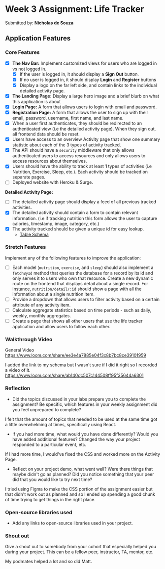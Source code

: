 # Week 3 Assignment: Life Tracker

Submitted by: **Nicholas de Souza**

## Application Features

### Core Features

- [x] **The Nav Bar:** Implement customized views for users who are logged in vs not logged in.
  - [x] If the user is logged in, it should display a **Sign Out** button. 
  - [x] If no user is logged in, it should display **Login** and **Register** buttons
  - [x] Display a logo on the far left side, and contain links to the individual detailed activity page. 
- [x] **The Landing Page:** Display a large hero image and a brief blurb on what this application is about
- [x] **Login Page:** A form that allows users to login with email and password.
- [x] **Registration Page:** A form that allows the user to sign up with their email, password, username, first name, and last name.
- [x] When a user first authenticates, they should be redirected to an authenticated view (i.e the detailed activity page). When they sign out, all frontend data should be reset.
- [x] Users have access to an overview Activity page that show one summary statistic about each of the 3 types of activity tracked.
- [x] The API should have a `security` middleware that only allows authenticated users to access resources and only allows users to access resources about themselves. 
- [x] Users should have the ability to track at least **1** types of activities (i.e Nutrition, Exercise, Sleep, etc.). Each activity should be tracked on separate pages.
- [ ] Deployed website with Heroku & Surge. 

**Detailed Activity Page:**
- [ ] The detailed activity page should display a feed of all previous tracked activities.
- [x] The detailed activity should contain a form to contain relevant information. (i.e if tracking nutrition this form allows the user to capture calories, timestamp, image, category, etc.) 
- [x] The activity tracked should be given a unique id for easy lookup.
  * [Table Schema](life-tracker-schema.sql) 

### Stretch Features

Implement any of the following features to improve the application:
- [ ] Each model (`nutrition`, `exercise`, and `sleep`) should also implement a `fetchById` method that queries the database for a record by its id and only serves it to users who own that resource. Create a new dynamic route on the frontend that displays detail about a single record. For instance, `nutrition/detail/:id` should show a page with all the information about a single nutrition item.
- [ ] Provide a dropdown that allows users to filter activity based on a certain attribute of any activity item.
- [ ] Calculate aggregate statistics based on time periods - such as daily, weekly, monthly aggregates.
- [ ] Create a page that shows all other users that use the life tracker application and allow users to follow each other.

### Walkthrough Video
General Video
https://www.loom.com/share/ee3e4a7885e04f3c8b7bc8ce39101959


I added the link to my schema but I wasn't sure if I did it right so I recorded a video of it.
https://www.loom.com/share/ab140dc507c144508ff95f35644a6301

### Reflection

* Did the topics discussed in your labs prepare you to complete the assignment? Be specific, which features in your weekly assignment did you feel unprepared to complete?

I felt that the amount of topics that needed to be used at the same time got a little overwhelming at times, specifically using React.

* If you had more time, what would you have done differently? Would you have added additional features? Changed the way your project responded to a particular event, etc.
  
If I had more time, I would've fixed the CSS and worked more on the Activity Page.

* Reflect on your project demo, what went well? Were there things that maybe didn't go as planned? Did you notice something that your peer did that you would like to try next time?

I tried using Figma to make the CSS portion of the assignment easier but that didn't work out as planned and so I ended up spending a good chunk of time trying to get things in the right place. 

### Open-source libraries used

- Add any links to open-source libraries used in your project.

### Shout out

Give a shout out to somebody from your cohort that especially helped you during your project. This can be a fellow peer, instructor, TA, mentor, etc.

My podmates helped a lot and so did Matt.
